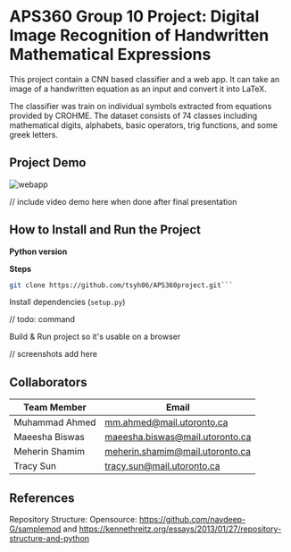 # APS360 Group 10 Project: Digital Image Recognition of Handwritten Mathematical Expressions

This project contain a CNN based classifier and a web app. It can take an image of a handwritten equation as an input and convert it into LaTeX.

The classifier was train on individual symbols extracted from equations provided by CROHME. The dataset consists of 74 classes including mathematical digits, alphabets, basic operators, trig functions, and some greek letters.

## Project Demo

![webapp](https://user-images.githubusercontent.com/100390810/195740813-ac52e366-a70c-427a-8774-941782cab977.png)

// include video demo here when done after final presentation

## How to Install and Run the Project

**Python version**

**Steps**

```bash
git clone https://github.com/tsyh06/APS360project.git```
```

Install dependencies (`setup.py`)

// todo: command

Build & Run project so it's usable on a browser

// screenshots add here

## Collaborators

| Team Member    | Email                           |
| -------------- | ------------------------------- |
| Muhammad Ahmed | mm.ahmed@mail.utoronto.ca       |
| Maeesha Biswas | maeesha.biswas@mail.utoronto.ca |
| Meherin Shamim | meherin.shamim@mail.utoronto.ca |
| Tracy Sun      | tracy.sun@mail.utoronto.ca      |

## References

Repository Structure: Opensource: https://github.com/navdeep-G/samplemod and https://kennethreitz.org/essays/2013/01/27/repository-structure-and-python
